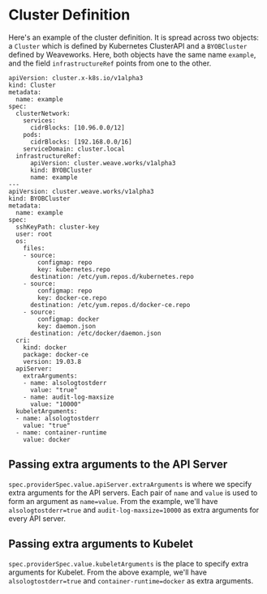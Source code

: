 # Cluster Definition

Here's an example of the cluster definition. It is spread across two
objects: a `Cluster` which is defined by Kubernetes ClusterAPI and a
`BYOBCluster` defined by Weaveworks.  Here, both objects have the
same name `example`, and the field `infrastructureRef` points from one
to the other.

```
apiVersion: cluster.x-k8s.io/v1alpha3
kind: Cluster
metadata:
  name: example
spec:
  clusterNetwork:
    services:
      cidrBlocks: [10.96.0.0/12]
    pods:
      cidrBlocks: [192.168.0.0/16]
    serviceDomain: cluster.local
  infrastructureRef:
      apiVersion: cluster.weave.works/v1alpha3
      kind: BYOBCluster
      name: example
---
apiVersion: cluster.weave.works/v1alpha3
kind: BYOBCluster
metadata:
  name: example
spec:
  sshKeyPath: cluster-key
  user: root
  os:
    files:
    - source:
        configmap: repo
        key: kubernetes.repo
      destination: /etc/yum.repos.d/kubernetes.repo
    - source:
        configmap: repo
        key: docker-ce.repo
      destination: /etc/yum.repos.d/docker-ce.repo
    - source:
        configmap: docker
        key: daemon.json
      destination: /etc/docker/daemon.json
  cri:
    kind: docker
    package: docker-ce
    version: 19.03.8
  apiServer:
    extraArguments:
    - name: alsologtostderr
      value: "true"
    - name: audit-log-maxsize
      value: "10000"
  kubeletArguments:
  - name: alsologtostderr
    value: "true"
  - name: container-runtime
    value: docker
```

## Passing extra arguments to the API Server

`spec.providerSpec.value.apiServer.extraArguments` is where we specify extra arguments for the API servers. Each pair of `name` and `value` is used to form an argument as `name=value`. From the example, we'll have `alsologtostderr=true` and `audit-log-maxsize=10000` as extra arguments for every API server.

## Passing extra arguments to Kubelet

`spec.providerSpec.value.kubeletArguments` is the place to specify extra arguments for Kubelet. From the above example, we'll have `alsologtostderr=true` and `container-runtime=docker` as extra arguments.

